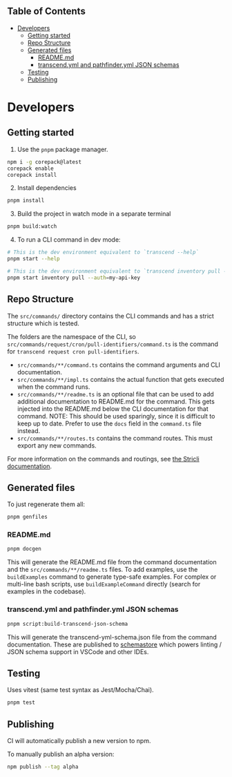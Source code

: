 <!-- START doctoc generated TOC please keep comment here to allow auto update -->
<!-- DON'T EDIT THIS SECTION, INSTEAD RE-RUN doctoc TO UPDATE -->

## Table of Contents

- [Developers](#developers)
  - [Getting started](#getting-started)
  - [Repo Structure](#repo-structure)
  - [Generated files](#generated-files)
    - [README.md](#readmemd)
    - [transcend.yml and pathfinder.yml JSON schemas](#transcendyml-and-pathfinderyml-json-schemas)
  - [Testing](#testing)
  - [Publishing](#publishing)

<!-- END doctoc generated TOC please keep comment here to allow auto update -->

# Developers

## Getting started

1. Use the `pnpm` package manager.

```bash
npm i -g corepack@latest
corepack enable
corepack install
```

2. Install dependencies

```bash
pnpm install
```

3. Build the project in watch mode in a separate terminal

```bash
pnpm build:watch
```

4. To run a CLI command in dev mode:

```bash
# This is the dev environment equivalent to `transcend --help`
pnpm start --help

# This is the dev environment equivalent to `transcend inventory pull --auth=my-api-key`
pnpm start inventory pull --auth=my-api-key
```

## Repo Structure

The `src/commands/` directory contains the CLI commands and has a strict structure which is tested.

The folders are the namespace of the CLI, so `src/commands/request/cron/pull-identifiers/command.ts` is the command for `transcend request cron pull-identifiers`.

- `src/commands/**/command.ts` contains the command arguments and CLI documentation.
- `src/commands/**/impl.ts` contains the actual function that gets executed when the command runs.
- `src/commands/**/readme.ts` is an optional file that can be used to add additional documentation to README.md for the command. This gets injected into the README.md below the CLI documentation for that command. NOTE: This should be used sparingly, since it is difficult to keep up to date. Prefer to use the `docs` field in the `command.ts` file instead.
- `src/commands/**/routes.ts` contains the command routes. This must export any new commands.

For more information on the commands and routings, see [the Stricli documentation](https://bloomberg.github.io/stricli/).

## Generated files

To just regenerate them all:

```bash
pnpm genfiles
```

### README.md

```bash
pnpm docgen
```

This will generate the README.md file from the command documentation and the `src/commands/**/readme.ts` files. To add examples, use the `buildExamples` command to generate type-safe examples. For complex or multi-line bash scripts, use `buildExampleCommand` directly (search for examples in the codebase).

### transcend.yml and pathfinder.yml JSON schemas

```bash
pnpm script:build-transcend-json-schema
```

This will generate the transcend-yml-schema.json file from the command documentation. These are published to [schemastore](https://github.com/SchemaStore/schemastore) which powers linting / JSON schema support in VSCode and other IDEs.

## Testing

Uses vitest (same test syntax as Jest/Mocha/Chai).

```bash
pnpm test
```

## Publishing

CI will automatically publish a new version to npm.

To manually publish an alpha version:

```bash
npm publish --tag alpha
```
